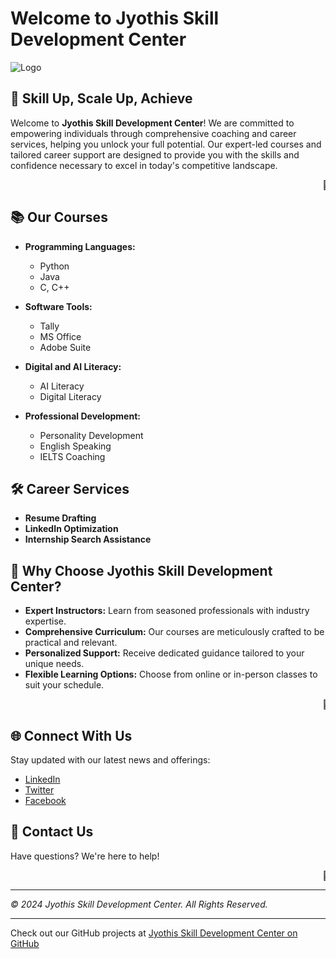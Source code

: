 
# Welcome to Jyothis Skill Development Center

![Logo](https://avatars.githubusercontent.com/u/173588211?s=200&v=4) <!-- Replace with your actual logo URL -->

## 🚀 Skill Up, Scale Up, Achieve

Welcome to **Jyothis Skill Development Center**! We are committed to empowering individuals through comprehensive coaching and career services, helping you unlock your full potential. Our expert-led courses and tailored career support are designed to provide you with the skills and confidence necessary to excel in today's competitive landscape.

<marquee>🌟 Enroll now and embark on your journey to success! 🌟</marquee>

## 📚 Our Courses

- **Programming Languages:**
  - Python
  - Java
  - C, C++

- **Software Tools:**
  - Tally
  - MS Office
  - Adobe Suite

- **Digital and AI Literacy:**
  - AI Literacy
  - Digital Literacy

- **Professional Development:**
  - Personality Development
  - English Speaking
  - IELTS Coaching

## 🛠️ Career Services

- **Resume Drafting**
- **LinkedIn Optimization**
- **Internship Search Assistance**

## 🌟 Why Choose Jyothis Skill Development Center?

- **Expert Instructors:** Learn from seasoned professionals with industry expertise.
- **Comprehensive Curriculum:** Our courses are meticulously crafted to be practical and relevant.
- **Personalized Support:** Receive dedicated guidance tailored to your unique needs.
- **Flexible Learning Options:** Choose from online or in-person classes to suit your schedule.

<marquee>📅 Register today and take the next step towards achieving your career goals! 📅</marquee>

## 🌐 Connect With Us

Stay updated with our latest news and offerings:

- [LinkedIn](https://linkedin.com/in/yourprofile)
- [Twitter](https://twitter.com/yourprofile)
- [Facebook](https://facebook.com/yourprofile)

## 📩 Contact Us

Have questions? We're here to help!

<marquee>🔗 Visit our [Website](https://www.linkedin.com/company/103337730/) for more information 🔗</marquee>

---

_© 2024 Jyothis Skill Development Center. All Rights Reserved._

---

Check out our GitHub projects at [Jyothis Skill Development Center on GitHub](https://github.com/JyothisSkillDevelopmentCenter/)
